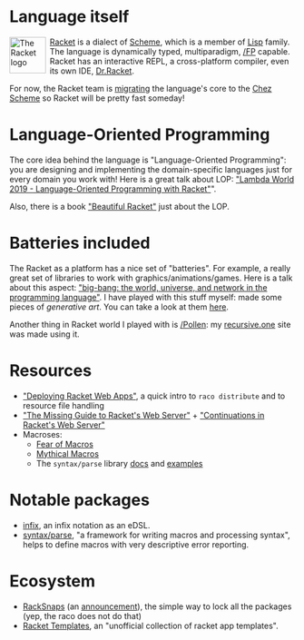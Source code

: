 # Language itself

<img src="https://racket-lang.org/img/racket-logo.svg" style="float: left; margin-right: 0.5em; width: 64px; height: 64px" alt="The Racket logo">

[Racket](https://racket-lang.org/) is a dialect of [Scheme](https://en.wikipedia.org/wiki/Scheme_(programming_language)), which is a member of [Lisp](https://en.wikipedia.org/wiki/Lisp_(programming_language)) family. The language is dynamically typed, multiparadigm, [/FP]() capable. Racket has an interactive REPL, a cross-platform compiler, even its own IDE, [Dr.Racket](https://docs.racket-lang.org/drracket/index.html).

For now, the Racket team is [migrating](https://notamonadtutorial.com/rebuilding-the-racket-compiler-with-chez-scheme-210e23a69484) the language's core to the [Chez Scheme](https://www.scheme.com/) so Racket will be pretty fast someday!

# Language-Oriented Programming

The core idea behind the language is "Language-Oriented Programming": you are designing and implementing the domain-specific languages just for every domain you work with! Here is a great talk about LOP: ["Lambda World 2019 - Language-Oriented Programming with Racket"](https://www.youtube.com/watch?v=z8Pz4bJV3Tk)".

Also, there is a book ["Beautiful Racket"](https://beautifulracket.com/) just about the LOP.

# Batteries included

The Racket as a platform has a nice set of "batteries". For example, a really great set of libraries to work with graphics/animations/games. Here is a talk about this aspect: ["big-bang: the world, universe, and network in the programming language"](https://www.youtube.com/watch?v=ayoofXuKqMY). I have played with this stuff myself: made some pieces of *generative art*. You can take a look at them [here](https://astynax.neocities.org/daily-art/).

Another thing in Racket world I played with is [/Pollen](): my [recursive.one](https://recursive.one) site was made using it.

# Resources

- ["Deploying Racket Web Apps"](https://defn.io/2020/06/28/racket-deployment/), a quick intro to `raco distribute` and to resource file handling
- ["The Missing Guide to Racket's Web Server"](https://defn.io/2020/02/12/racket-web-server-guide/) + ["Continuations in Racket's Web Server"](https://defn.io/2020/05/11/racket-web-server-internals/)
- Macroses:
  - [Fear of Macros](https://www.greghendershott.com/fear-of-macros/)
  - [Mythical Macros](https://soegaard.github.io/mythical-macros/)
  - The `syntax/parse` library [docs](https://docs.racket-lang.org/syntax/stxparse.html) and [examples](https://docs.racket-lang.org/syntax-parse-example/)

# Notable packages

- [infix](https://docs.racket-lang.org/infix-manual/index.html), an infix notation as an eDSL.
- [syntax/parse](https://docs.racket-lang.org/syntax/stxparse.html), "a framework for writing macros and processing syntax", helps to define macros with very descriptive error reporting.

# Ecosystem

- [RackSnaps](https://racksnaps.defn.io/) (an [announcement](https://defn.io/2020/05/03/ann-racksnaps/)), the simple way to lock all the packages (yep, the raco does not do that)
- [Racket Templates](https://github.com/racket-templates), an "unofficial collection of racket app templates".